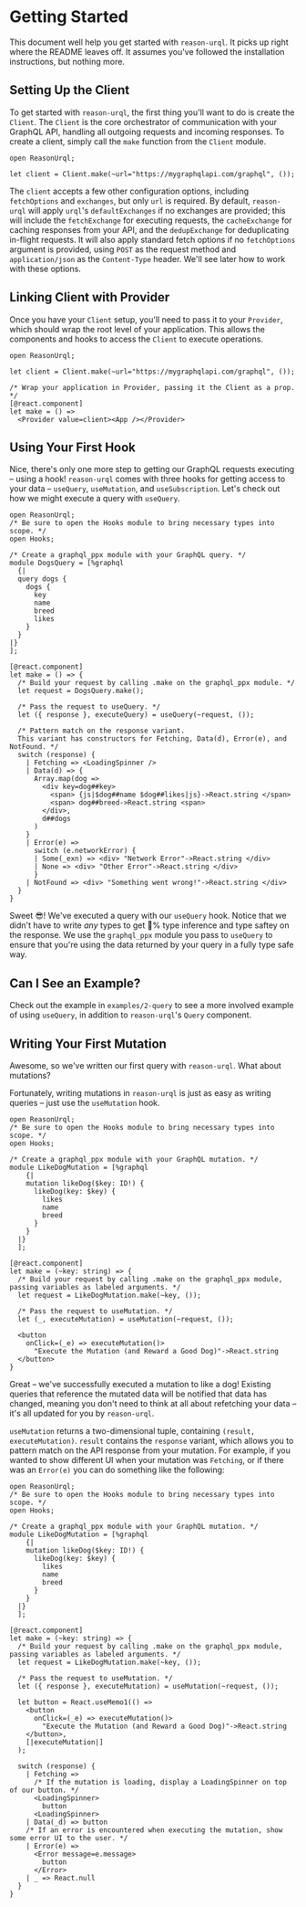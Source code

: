 # Getting Started

This document well help you get started with `reason-urql`. It picks up right where the README leaves off. It assumes you've followed the installation instructions, but nothing more.

## Setting Up the Client

To get started with `reason-urql`, the first thing you'll want to do is create the `Client`. The `Client` is the core orchestrator of communication with your GraphQL API, handling all outgoing requests and incoming responses. To create a client, simply call the `make` function from the `Client` module.

```reason
open ReasonUrql;

let client = Client.make(~url="https://mygraphqlapi.com/graphql", ());
```

The `client` accepts a few other configuration options, including `fetchOptions` and `exchanges`, but only `url` is required. By default, `reason-urql` will apply `urql`'s `defaultExchanges` if no exchanges are provided; this will include the `fetchExchange` for executing requests, the `cacheExchange` for caching responses from your API, and the `dedupExchange` for deduplicating in-flight requests. It will also apply standard fetch options if no `fetchOptions` argument is provided, using `POST` as the request method and `application/json` as the `Content-Type` header. We'll see later how to work with these options.

## Linking Client with Provider

Once you have your `Client` setup, you'll need to pass it to your `Provider`, which should wrap the root level of your application. This allows the components and hooks to access the `Client` to execute operations.

```reason
open ReasonUrql;

let client = Client.make(~url="https://mygraphqlapi.com/graphql", ());

/* Wrap your application in Provider, passing it the Client as a prop. */
[@react.component]
let make = () =>
  <Provider value=client><App /></Provider>
```

## Using Your First Hook

Nice, there's only one more step to getting our GraphQL requests executing – using a hook! `reason-urql` comes with three hooks for getting access to your data – `useQuery`, `useMutation`, and `useSubscription`. Let's check out how we might execute a query with `useQuery`.

```reason
open ReasonUrql;
/* Be sure to open the Hooks module to bring necessary types into scope. */
open Hooks;

/* Create a graphql_ppx module with your GraphQL query. */
module DogsQuery = [%graphql
  {|
  query dogs {
    dogs {
      key
      name
      breed
      likes
    }
  }
|}
];

[@react.component]
let make = () => {
  /* Build your request by calling .make on the graphql_ppx module. */
  let request = DogsQuery.make();

  /* Pass the request to useQuery. */
  let ({ response }, executeQuery) = useQuery(~request, ());

  /* Pattern match on the response variant.
  This variant has constructors for Fetching, Data(d), Error(e), and NotFound. */
  switch (response) {
    | Fetching => <LoadingSpinner />
    | Data(d) => {
      Array.map(dog =>
        <div key=dog##key>
          <span> {js|$dog##name $dog##likes|js}->React.string </span>
          <span> dog##breed->React.string <span>
        </div>,
        d##dogs
      )
    }
    | Error(e) =>
      switch (e.networkError) {
      | Some(_exn) => <div> "Network Error"->React.string </div>
      | None => <div> "Other Error"->React.string </div>
      }
    | NotFound => <div> "Something went wrong!"->React.string </div>
  }
}
```

Sweet 😎! We've executed a query with our `useQuery` hook. Notice that we didn't have to write _any_ types to get 💯% type inference and type saftey on the response. We use the `graphql_ppx` module you pass to `useQuery` to ensure that you're using the data returned by your query in a fully type safe way.

## Can I See an Example?

Check out the example in `examples/2-query` to see a more involved example of using `useQuery`, in addition to `reason-urql`'s `Query` component.

## Writing Your First Mutation

Awesome, so we've written our first query with `reason-urql`. What about mutations?

Fortunately, writing mutations in `reason-urql` is just as easy as writing queries – just use the `useMutation` hook.

```reason
open ReasonUrql;
/* Be sure to open the Hooks module to bring necessary types into scope. */
open Hooks;

/* Create a graphql_ppx module with your GraphQL mutation. */
module LikeDogMutation = [%graphql
    {|
    mutation likeDog($key: ID!) {
      likeDog(key: $key) {
        likes
        name
        breed
      }
    }
  |}
  ];

[@react.component]
let make = (~key: string) => {
  /* Build your request by calling .make on the graphql_ppx module, passing variables as labeled arguments. */
  let request = LikeDogMutation.make(~key, ());

  /* Pass the request to useMutation. */
  let (_, executeMutation) = useMutation(~request, ());

  <button
    onClick=(_e) => executeMutation()>
      "Execute the Mutation (and Reward a Good Dog)"->React.string
  </button>
}
```

Great – we've successfully executed a mutation to like a dog! Existing queries that reference the mutated data will be notified that data has changed, meaning you don't need to think at all about refetching your data – it's all updated for you by `reason-urql`.

`useMutation` returns a two-dimensional tuple, containing `(result, executeMutation)`. `result` contains the `response` variant, which allows you to pattern match on the API response from your mutation. For example, if you wanted to show different UI when your mutation was `Fetching`, or if there was an `Error(e)` you can do something like the following:

```reason
open ReasonUrql;
/* Be sure to open the Hooks module to bring necessary types into scope. */
open Hooks;

/* Create a graphql_ppx module with your GraphQL mutation. */
module LikeDogMutation = [%graphql
    {|
    mutation likeDog($key: ID!) {
      likeDog(key: $key) {
        likes
        name
        breed
      }
    }
  |}
  ];

[@react.component]
let make = (~key: string) => {
  /* Build your request by calling .make on the graphql_ppx module, passing variables as labeled arguments. */
  let request = LikeDogMutation.make(~key, ());

  /* Pass the request to useMutation. */
  let ({ response }, executeMutation) = useMutation(~request, ());

  let button = React.useMemo1(() =>
    <button
      onClick=(_e) => executeMutation()>
        "Execute the Mutation (and Reward a Good Dog)"->React.string
    </button>,
    [|executeMutation|]
  );

  switch (response) {
    | Fetching =>
      /* If the mutation is loading, display a LoadingSpinner on top of our button. */
      <LoadingSpinner>
        button
      <LoadingSpinner>
    | Data(_d) => button
    /* If an error is encountered when executing the mutation, show some error UI to the user. */
    | Error(e) =>
      <Error message=e.message>
        button
      </Error>
    | _ => React.null
  }
}
```
